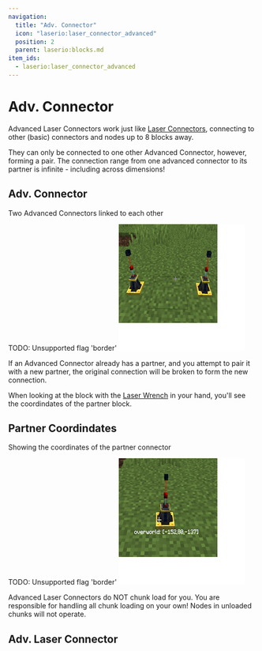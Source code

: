 ```yaml
---
navigation:
  title: "Adv. Connector"
  icon: "laserio:laser_connector_advanced"
  position: 2
  parent: laserio:blocks.md
item_ids:
  - laserio:laser_connector_advanced
---
```


# Adv. Connector

Advanced Laser Connectors work just like [Laser Connectors](./laser_connector.md), connecting to other (basic) connectors and nodes up to 8 blocks away. 

They can only be connected to one other Advanced Connector, however, forming a pair.  The connection range from one advanced connector to its partner is infinite - including across dimensions!

## Adv. Connector

Two Advanced Connectors linked to each other

TODO: Unsupported flag 'border'
![](laser_connector_advanced1.png)

If an Advanced Connector already has a partner, and you attempt to pair it with a new partner, the original connection will be broken to form the new connection.  

When looking at the block with the [Laser Wrench](./laser_wrench.md) in your hand, you'll see the coordindates of the partner block.

## Partner Coordindates

Showing the coordinates of the partner connector

TODO: Unsupported flag 'border'
![](laser_connector_advanced2.png)

Advanced Laser Connectors do NOT chunk load for you. You are responsible for handling all chunk loading on your own! Nodes in unloaded chunks will not operate.

## Adv. Laser Connector



<Recipe id="laserio:laser_connector_advanced" />


